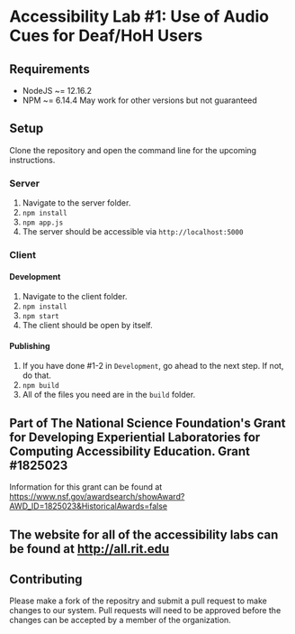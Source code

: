 # Accessibility Lab #1: Use of Audio Cues for Deaf/HoH Users

## Requirements

- NodeJS ~= 12.16.2
- NPM ~= 6.14.4
May work for other versions but not guaranteed

## Setup
Clone the repository and open the command line for the upcoming instructions.

### Server
1. Navigate to the server folder.
2. `npm install`
3. `npm app.js`
4. The server should be accessible via `http://localhost:5000`

### Client

#### Development
1. Navigate to the client folder.
2. `npm install`
3. `npm start`
4. The client should be open by itself.

#### Publishing
1. If you have done #1-2 in `Development`, go ahead to the next step. If not, do that.
2. `npm build`
3. All of the files you need are in the `build` folder.

## Part of The National Science Foundation's Grant for Developing Experiential Laboratories for Computing Accessibility Education. Grant #1825023
Information for this grant can be found at https://www.nsf.gov/awardsearch/showAward?AWD_ID=1825023&HistoricalAwards=false
## The website for all of the accessibility labs can be found at http://all.rit.edu 

## Contributing
Please make a fork of the repositry and submit a pull request to make changes to our system. Pull requests will need to be approved before the changes can be accepted by a member of the organization.

